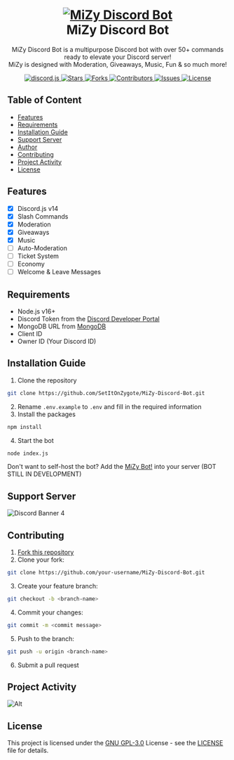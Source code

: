 <h1 align="center">
    <a href="#"><img src="https://media.discordapp.net/attachments/1145943627185532960/1261735312145776640/MiZy.gif?ex=66940a14&is=6692b894&hm=3a970a683baeda0dbd8dad50cf3c293d1703e12cdb12750cb42dfb13669bc4e0&=&width=417&height=417" alt="MiZy Discord Bot"></a>
    <br>MiZy Discord Bot
</h1>

<p align="center">
    MiZy Discord Bot is a multipurpose Discord bot with over 50+ commands ready to elevate your Discord server!
    <br>
    MiZy is designed with Moderation, Giveaways, Music, Fun & so much more!
</p>

<p align="center">
    <a href="https://github.com/discordjs/discord.js/">
        <img src="https://img.shields.io/badge/Discord.js-v14-blue?style=for-the-badge" alt="discord.js">
    </a>
    <a href="https://github.com/SetItOnZygote/MiZy-Discord-Bot/stargazers">
        <img src="https://img.shields.io/github/stars/SetItOnZygote/MiZy-Discord-Bot.svg?style=for-the-badge" alt="Stars">
    </a>
    <a href="https://github.com/SetItOnZygote/MiZy-Discord-Bot/network/members">
        <img src="https://img.shields.io/github/forks/SetItOnZygote/MiZy-Discord-Bot.svg?style=for-the-badge" alt="Forks">
    </a>
    <a href="https://github.com/SetItOnZygote/MiZy-Discord-Bot/graphs/contributors">
        <img src="https://img.shields.io/github/contributors/SetItOnZygote/MiZy-Discord-Bot.svg?style=for-the-badge" alt="Contributors">
    </a>
    <a href="https://github.com/SetItOnZygote/MiZy-Discord-Bot/issues">
        <img src="https://img.shields.io/github/issues/SetItOnZygote/MiZy-Discord-Bot.svg?style=for-the-badge" alt="Issues">
    </a>
    <a href="https://github.com/SetItOnZygote/MiZy-Discord-Bot/blob/master/LICENSE">
        <img src="https://img.shields.io/github/license/SetItOnZygote/MiZy-Discord-Bot.svg?style=for-the-badge" alt="License">
    </a>
</p>

## Table of Content
* [Features](#features)
* [Requirements](#requirements)
* [Installation Guide](#installation-guide)
* [Support Server](#support-server)
* [Author](#author)
* [Contributing](#contributing)
* [Project Activity](#project-activity)
* [License](#license)


## Features
- [x] Discord.js v14
- [x] Slash Commands
- [x] Moderation
- [x] Giveaways
- [x] Music
- [ ] Auto-Moderation
- [ ] Ticket System
- [ ] Economy
- [ ] Welcome & Leave Messages

## Requirements
- Node.js v16+
- Discord Token from the [Discord Developer Portal][discord-portal]
- MongoDB URL from [MongoDB](mongodb)
- Client ID
- Owner ID (Your Discord ID)

## Installation Guide

1. Clone the repository
```bash
git clone https://github.com/SetItOnZygote/MiZy-Discord-Bot.git
```
2. Rename `.env.example` to `.env` and fill in the required information
3. Install the packages
```bash
npm install
```
4. Start the bot
```bash
node index.js
```

Don't want to self-host the bot? Add the [MiZy Bot!](https://discord.com/oauth2/authorize?client_id=752384586398302279&permissions=1007021182&scope=bot%20applications.commands) into your server (BOT STILL IN DEVELOPMENT)

## Support Server
![Discord Banner 4](https://discordapp.com/api/guilds/782644820257800212/widget.png?style=banner4)

## Contributing
1. [Fork this repository](fork)
2. Clone your fork:
```bash
git clone https://github.com/your-username/MiZy-Discord-Bot.git
```
3. Create your feature branch: 
```bash
git checkout -b <branch-name>
```
4. Commit your changes:
```bash
git commit -m <commit message>
```
5. Push to the branch:
```bash
git push -u origin <branch-name>
```
6. Submit a pull request

## Project Activity
![Alt](https://repobeats.axiom.co/api/embed/eff14131c4c687f536d86fdd174bfb10278ddfff.svg "Repobeats analytics image")

## License
This project is licensed under the [GNU GPL-3.0](https://choosealicense.com/licenses/gpl-3.0/) License - see the [LICENSE](LICENSE) file for details.

[fork]: https://github.com/SeItOnZygote/MiZy-Discord-Bot/fork
[discord-portal]: https://discord.com/developers/applications
[mongodb]: https://www.mongodb.com/
